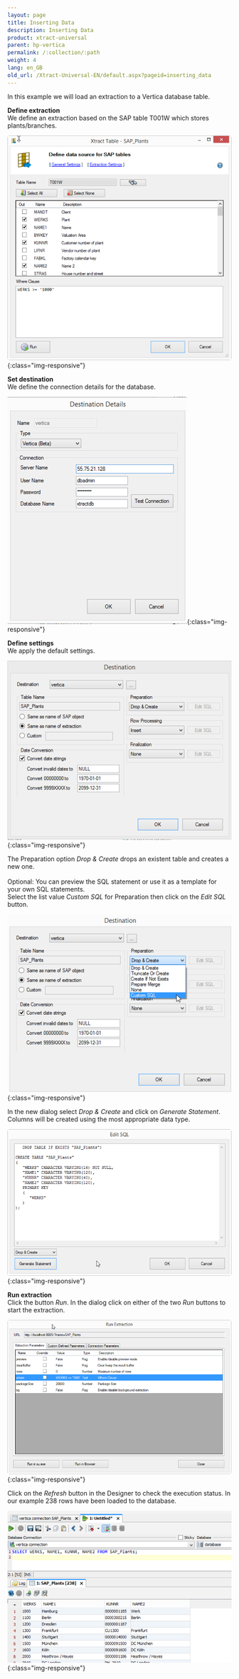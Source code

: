 ```yaml
---
layout: page
title: Inserting Data
description: Inserting Data
product: xtract-universal
parent: hp-vertica
permalink: /:collection/:path
weight: 4
lang: en_GB
old_url: /Xtract-Universal-EN/default.aspx?pageid=inserting_data
---
```


In this example we will load an extraction to a Vertica database table. 

**Define extraction** <br>
We define an extraction based on the SAP table T001W which stores plants/branches.

![XU_Vertica_Table_T001W](/img/content/XU_Vertica_Table_T001W.png){:class="img-responsive"}

**Set destination** <br>
We define the connection details for the database.

![Vertica_destination_details](/img/content/Vertica_destination_details.png){:class="img-responsive"}

**Define settings** <br>
We apply the default settings.

![XU_Vertica_Destination](/img/content/XU_Vertica_Destination.png){:class="img-responsive"}

The Preparation option *Drop & Create* drops an existent table and creates a new one.<br>  
Optional: You can preview the SQL statement or use it as a template for your own SQL statements.<br>
Select the list value *Custom SQL* for Preparation then click on the *Edit SQL* button.


![XU_Vertica_CustomSQL](/img/content/XU_Vertica_CustomSQL.png){:class="img-responsive"}

In the new dialog select *Drop & Create* and click on *Generate Statement*. 
Columns will be created using the most appropriate data type. 

![XU_Vertica_Custom_SQL_DropCreate](/img/content/XU_Vertica_Custom_SQL_DropCreate.png){:class="img-responsive"}

**Run extraction** <br>
Click the button *Run*. In the dialog click on either of the two *Run* buttons to start the extraction.

![XU_Vertica_Vertica_RunExtraction](/img/content/XU_Vertica_Vertica_RunExtraction.png){:class="img-responsive"}

Click on the *Refresh* button in the Designer to check the execution status. In our example 238 rows have been loaded to the database. 

![XU_Vertica_Vertica_Extraction_Result](/img/content/XU_Vertica_Vertica_Extraction_Result.png){:class="img-responsive"}